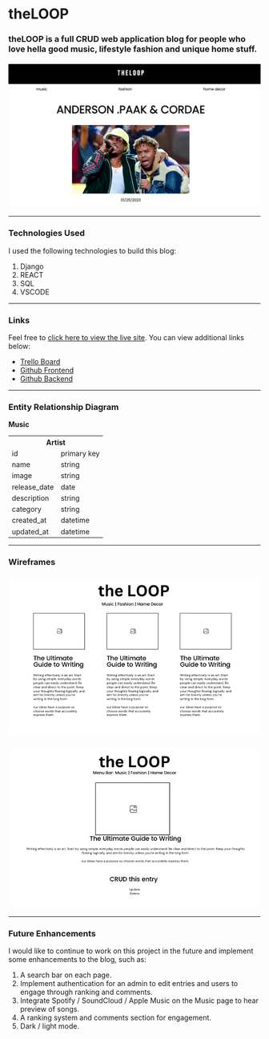 # theLOOP

### theLOOP is a full CRUD web application blog for people who love hella good music, lifestyle fashion and unique home stuff. 

#### ![loop3](./img/loop3.png)

---
### Technologies Used

I used the following technologies to build this blog: 
1. Django
2. REACT
3. SQL
4. VSCODE
---
### Links

Feel free to [click here to view the live site](https://extraordinary-kringle-16363a.netlify.app/). You can view additional links below:

- [Trello Board](https://trello.com/b/uXG8y6VI/theloop)
- [Github Frontend](https://github.com/ellzmarie/theLoop-Frontend)
- [Github Backend](https://github.com/ellzmarie/theLoop-Backend)

---
### Entity Relationship Diagram

**Music**

<table>
  <th colspan="2" style="text-align:center">Artist</th>
  <tr>
    <td>id</td>
    <td>primary key</td>
  </tr>
  <tr>
    <td>name</td>
    <td>string</td>
  </tr>
  <tr>
    <td>image</td>
    <td>string</td>
  </tr>
  <tr>
    <td>release_date</td>
    <td>date</td>
  </tr>
  <tr>
    <td>description</td>
    <td>string</td>
  </tr>
    <tr>
    <td>category</td>
    <td>string</td>
  </tr>
  <tr>
    <td>created_at</td>
    <td>datetime</td>
  </tr>
  <tr>
    <td>updated_at</td>
    <td>datetime</td>
  </tr>
</table>

---
### Wireframes
### ![wireframe](./img/loop1.png)
### ![wireframe](./img/loop2.png)

---
### Future Enhancements 

I would like to continue to work on this project in the future and implement some enhancements to the blog, such as:

1. A search bar on each page.
2. Implement authentication for an admin to edit entries and users to engage through ranking and comments.
3. Integrate Spotify / SoundCloud / Apple Music on the Music page to hear preview of songs. 
4. A ranking system and comments section for engagement.
5. Dark / light mode.

